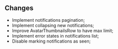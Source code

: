 ## Changes

- Implement notifications pagination; 
- Implement collapsing new notifications; 
- Improve AvatarThumbnailsRow to have max limit; 
- Implement error states in notifications list; 
- Disable marking notifications as seen;